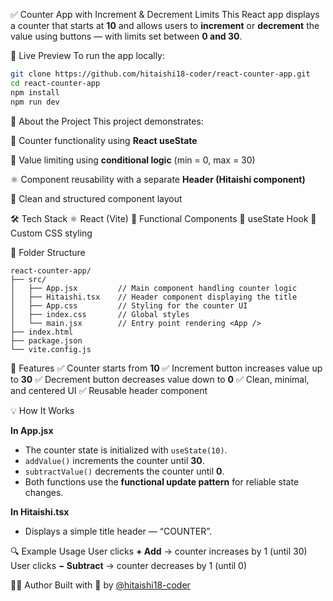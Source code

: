 ✅ Counter App with Increment & Decrement Limits
This React app displays a counter that starts at **10** and allows users to **increment** or **decrement** the value using buttons — with limits set between **0 and 30**.

🚀 Live Preview
To run the app locally:

```bash
git clone https://github.com/hitaishi18-coder/react-counter-app.git  
cd react-counter-app  
npm install  
npm run dev  
```

🧠 About the Project
This project demonstrates:

🔢 Counter functionality using **React useState**

🚫 Value limiting using **conditional logic** (min = 0, max = 30)

⚛️ Component reusability with a separate **Header (Hitaishi component)**

🧩 Clean and structured component layout

🛠 Tech Stack
⚛️ React (Vite)
🎯 Functional Components
🧠 useState Hook
💅 Custom CSS styling

📂 Folder Structure

```arduino
react-counter-app/
├── src/
│   ├── App.jsx         // Main component handling counter logic
│   ├── Hitaishi.tsx    // Header component displaying the title
│   ├── App.css         // Styling for the counter UI
│   ├── index.css       // Global styles
│   └── main.jsx        // Entry point rendering <App />
├── index.html
├── package.json
└── vite.config.js
```

📸 Features
✅ Counter starts from **10**
✅ Increment button increases value up to **30**
✅ Decrement button decreases value down to **0**
✅ Clean, minimal, and centered UI
✅ Reusable header component

💡 How It Works

**In App.jsx**

* The counter state is initialized with `useState(10)`.
* `addValue()` increments the counter until **30**.
* `subtractValue()` decrements the counter until **0**.
* Both functions use the **functional update pattern** for reliable state changes.

**In Hitaishi.tsx**

* Displays a simple title header — “COUNTER”.

🔍 Example Usage
User clicks **+ Add** → counter increases by 1 (until 30)
User clicks **− Subtract** → counter decreases by 1 (until 0)

🧑‍💻 Author
Built with 💚 by [@hitaishi18-coder](https://github.com/hitaishi18-coder)
